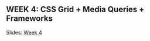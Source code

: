 
## WEEK 4: CSS Grid + Media Queries + Frameworks


Slides: [Week 4](https://docs.google.com/presentation/d/13Utlb_f4i-P3WFIMGaQZHDWVZz4KhmpcwH30ra8Xw0Q/edit?usp=sharing)


